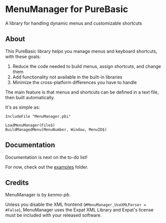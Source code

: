 # MenuManager for PureBasic

A library for handling dynamic menus and customizable shortcuts


## About

This PureBasic library helps you manage menus and keyboard shortcuts, with these goals:

1. Reduce the code needed to build menus, assign shortcuts, and change them
2. Add functionality not available in the built-in libraries
3. Minimize the cross-platform differences you have to handle


The main feature is that menus and shortcuts can be defined in a text file, then built automatically.

It's as simple as:

    IncludeFile "MenuManager.pbi"
    
    LoadMenuManager(File$)
    BuildManagedMenu(MenuNumber, Window, MenuID$)


## Documentation

Documentation is next on the to-do list!

For now, check out the [examples](./examples/) folder.


## Credits

MenuManager is by *kenmo-pb*.

Unless you disable the XML frontend (`#MenuManager_UseXMLParser = #False`), MenuManager uses the Expat XML Library and Expat's license must be included with your released software.
